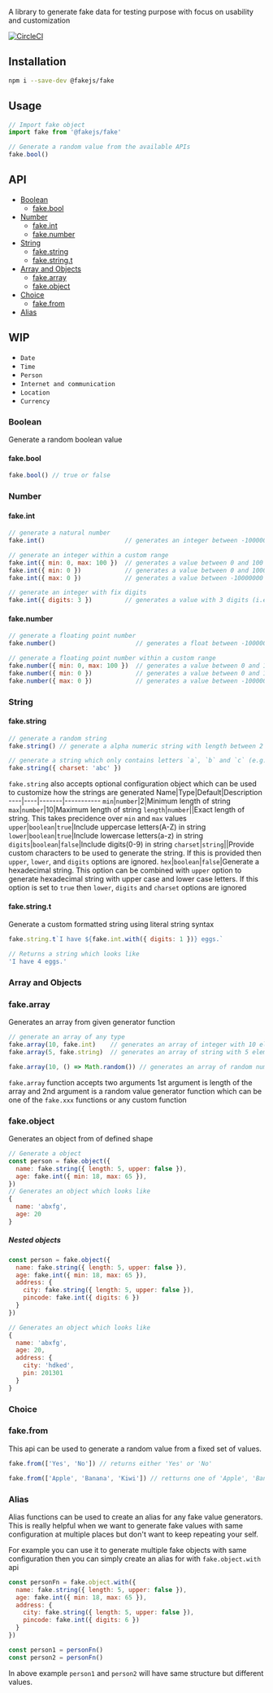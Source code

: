 A library to generate fake data for testing purpose with focus on usability and customization

[![CircleCI](https://dl.circleci.com/status-badge/img/gh/fakedata-js/fakedata/tree/main.svg?style=svg)](https://dl.circleci.com/status-badge/redirect/gh/fakedata-js/fakedata/tree/main)

## Installation
```sh
npm i --save-dev @fakejs/fake
```

## Usage
```js
// Import fake object
import fake from '@fakejs/fake'

// Generate a random value from the available APIs
fake.bool()
```

## API
- [Boolean](#boolean)
  - [fake.bool](#fakebool)
- [Number](#number)
  - [fake.int](#fakeint)
  - [fake.number](#fakenumber)
- [String](#string)
  - [fake.string](#fakestring)
  - [fake.string.t](#fakestringt)
- [Array and Objects](#array-and-objects)
  - [fake.array](#fakearray)
  - [fake.object](#fakeobject)
- [Choice](#choice)
  - [fake.from](#fakefrom)
- [Alias](#alias)

## WIP
 - `Date`
 - `Time`
 - `Person`
 - `Internet and communication`
 - `Location`
 - `Currency`

### Boolean
Generate a random boolean value
#### fake.bool
```js
fake.bool() // true or false
```

### Number
#### fake.int
```js
// generate a natural number
fake.int()                      // generates an integer between -10000000 and 10000000

// generate an integer within a custom range
fake.int({ min: 0, max: 100 })  // generates a value between 0 and 100
fake.int({ min: 0 })            // generates a value between 0 and 10000000
fake.int({ max: 0 })            // generates a value between -10000000 and 0

// generate an integer with fix digits
fake.int({ digits: 3 })         // generates a value with 3 digits (i.e. between 100 and 999)
```

#### fake.number
```js
// generate a floating point number
fake.number()                      // generates a float between -10000000 and 10000000

// generate a floating point number within a custom range
fake.number({ min: 0, max: 100 })  // generates a value between 0 and 100
fake.number({ min: 0 })            // generates a value between 0 and 10000000
fake.number({ max: 0 })            // generates a value between -10000000 and 0
```

### String
#### fake.string
```js
// generate a random string
fake.string() // generate a alpha numeric string with length between 2 and 10

// generate a string which only contains letters `a`, `b` and `c` (e.g. abcbbca)
fake.string({ charset: 'abc' })
```

`fake.string` also accepts optional configuration object which can be used to customize how the strings are generated
Name|Type|Default|Description
----|----|-------|-----------
`min`|`number`|2|Minimum length of string
`max`|`number`|10|Maximum length of string
`length`|`number`||Exact length of string. This takes precidence over `min` and `max` values
`upper`|`boolean`|`true`|Include uppercase letters(A-Z) in string
`lower`|`boolean`|`true`|Include lowercase letters(a-z) in string
`digits`|`boolean`|`false`|Include digits(0-9) in string
`charset`|`string`||Provide custom characters to be used to generate the string. If this is provided then `upper`, `lower`, and `digits` options are ignored.
`hex`|`boolean`|`false`|Generate a hexadecimal string. This option can be combined with `upper` option to generate hexadecimal string with upper case and lower case letters. If this option is set to `true` then `lower`, `digits` and `charset` options are ignored

#### fake.string.t
Generate a custom formatted string using literal string syntax
```js
fake.string.t`I have ${fake.int.with({ digits: 1 })} eggs.`

// Returns a string which looks like
'I have 4 eggs.'
```
### Array and Objects
### fake.array
Generates an array from given generator function
```js
// generate an array of any type
fake.array(10, fake.int)    // generates an array of integer with 10 elements
fake.array(5, fake.string)  // generates an array of string with 5 elements

fake.array(10, () => Math.random()) // generates an array of random numbers with 10 elements
```
`fake.array` function accepts two arguments 1st argument is length of the array and 2nd argument is a random value generator function which can be one of the `fake.xxx` functions or any custom function

### fake.object
Generates an object from of defined shape
```js
// Generate a object
const person = fake.object({
  name: fake.string({ length: 5, upper: false }),
  age: fake.int({ min: 18, max: 65 }),
})
// Generates an object which looks like
{
  name: 'abxfg',
  age: 20
}
```
##### Nested objects
```js
const person = fake.object({
  name: fake.string({ length: 5, upper: false }),
  age: fake.int({ min: 18, max: 65 }),
  address: {
    city: fake.string({ length: 5, upper: false }),
    pincode: fake.int({ digits: 6 })
  }
})

// Generates an object which looks like
{
  name: 'abxfg',
  age: 20,
  address: {
    city: 'hdked',
    pin: 201301
  }
}
```
### Choice
### fake.from
This api can be used to generate a random value from a fixed set of values. 
```js
fake.from(['Yes', 'No']) // returns either 'Yes' or 'No'

fake.from(['Apple', 'Banana', 'Kiwi']) // retturns one of 'Apple', 'Banana' or 'Kiwi'
```

### Alias
Alias functions can be used to create an alias for any fake value generators. This is really helpful when we want to generate fake values with same configuration at multiple places but don't want to keep repeating your self.

For example you can use it to generate multiple fake objects with same configuration then you can simply create an alias for with `fake.object.with` api
```js
const personFn = fake.object.with({
  name: fake.string({ length: 5, upper: false }),
  age: fake.int({ min: 18, max: 65 }),
  address: {
    city: fake.string({ length: 5, upper: false }),
    pincode: fake.int({ digits: 6 })
  }
})

const person1 = personFn()
const person2 = personFn()
```
In above example `person1` and `person2` will have same structure but different values.